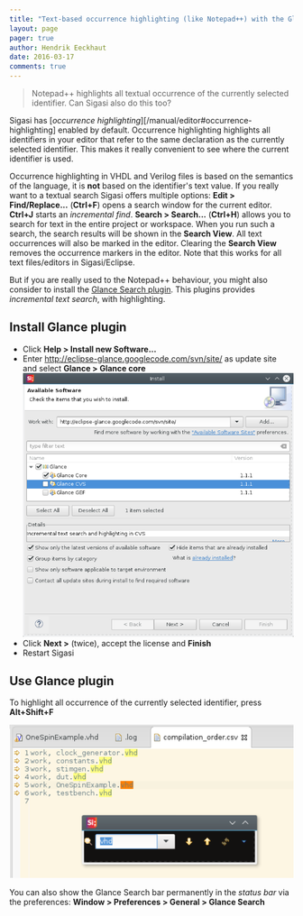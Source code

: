 ```yaml
---
title: "Text-based occurrence highlighting (like Notepad++) with the Glance plugin"
layout: page 
pager: true
author: Hendrik Eeckhaut
date: 2016-03-17
comments: true
---
```


> Notepad++ highlights all textual occurrence of the currently selected identifier. Can Sigasi also do this too?

Sigasi has [*occurrence highlighting*][/manual/editor#occurrence-highlighting] enabled by default. Occurrence highlighting highlights all identifiers in your editor that refer to the same declaration as the currently selected identifier. This makes it really convenient to see where the current identifier is used.

Occurrence highlighting in VHDL and Verilog files is based on the semantics of the language, it is **not** based on the identifier's text value.
If you really want to a textual search Sigasi offers multiple options: **Edit > Find/Replace...** (**Ctrl+F**) opens a search window for the current editor. **Ctrl+J** starts an _incremental find_. **Search > Search...** (**Ctrl+H**) allows you to search for text in the entire project or workspace. When you run such a search, the search results will be shown in the **Search View**. All text occurrences will also be marked in the editor. Clearing the **Search View** removes the occurrence markers in the editor.
Note that this works for all text files/editors in Sigasi/Eclipse.


But if you are really used to the Notepad++ behaviour, you might also consider to install the [Glance Search plugin](http://ystrot.github.io/glance/). This plugins provides _incremental text search_, with highlighting.

## Install Glance plugin

* Click **Help > Install new Software...**
* Enter <http://eclipse-glance.googlecode.com/svn/site/> as update site  
  and select **Glance > Glance core** 
  ![](images/glance_install.png)
* Click **Next >** (twice), accept the license and **Finish**
* Restart Sigasi

## Use Glance plugin

To highlight all occurrence of the currently selected identifier, press **Alt+Shift+F**

![](images/glance_usage.png)

You can also show the Glance Search bar permanently in the _status bar_ via the preferences: **Window > Preferences > General > Glance Search**
